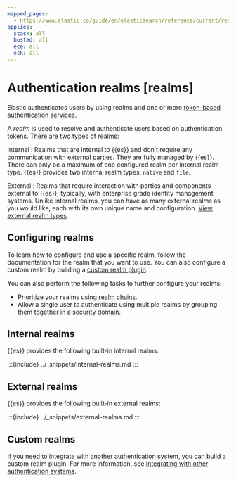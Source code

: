 ```yaml
---
mapped_pages:
  - https://www.elastic.co/guide/en/elasticsearch/reference/current/realms.html
applies:
  stack: all
  hosted: all
  ece: all
  eck: all
---
```


# Authentication realms [realms]

Elastic authenticates users by using realms and one or more [token-based authentication services](token-based-authentication-services.md).

A *realm* is used to resolve and authenticate users based on authentication tokens. There are two types of realms: 

Internal
:   Realms that are internal to {{es}} and don’t require any communication with external parties. They are fully managed by {{es}}. There can only be a maximum of one configured realm per internal realm type. {{es}} provides two internal realm types: `native` and `file`.

External
:   Realms that require interaction with parties and components external to {{es}}, typically, with enterprise grade identity management systems. Unlike internal realms, you can have as many external realms as you would like, each with its own unique name and configuration. [View external realm types](#external-realms).

## Configuring realms

To learn how to configure and use a specific realm, follow the documentation for the realm that you want to use. You can also configure a custom realm by building a [custom realm plugin](/deploy-manage/users-roles/cluster-or-deployment-auth/custom.md).

You can also perform the following tasks to further configure your realms:

* Prioritize your realms using [realm chains](/deploy-manage/users-roles/cluster-or-deployment-auth/realm-chains.md).
* Allow a single user to authenticate using multiple realms by grouping them together in a [security domain](/deploy-manage/users-roles/cluster-or-deployment-auth/security-domains.md).

## Internal realms

{{es}} provides the following built-in internal realms:

:::{include} ../_snippets/internal-realms.md
:::

## External realms

{{es}} provides the following built-in external realms:

:::{include} ../_snippets/external-realms.md
:::

## Custom realms

If you need to integrate with another authentication system, you can build a custom realm plugin. For more information, see [Integrating with other authentication systems](custom.md).